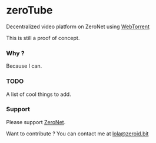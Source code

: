 # zeroTube

Decentralized video platform on ZeroNet using [WebTorrent](http://webtorrent.io/)

This is still a proof of concept.

### Why ?

Because I can.

### TODO

A list of cool things to add.

### Support

Please support [ZeroNet](https://zeronet.readthedocs.org/en/latest/help_zeronet/donate/).

Want to contribute ? You can contact me at [lola@zeroid.bit](lola@zeroid.bit)
